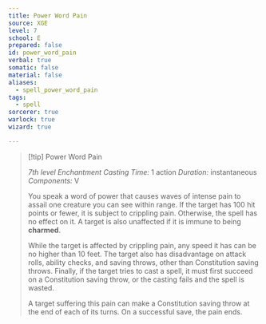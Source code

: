 ```yaml
---
title: Power Word Pain
source: XGE
level: 7
school: E
prepared: false
id: power_word_pain
verbal: true
somatic: false
material: false
aliases:
  - spell_power_word_pain
tags:
  - spell
sorcerer: true
warlock: true
wizard: true

---
```

>[!tip] Power Word Pain
>
> *7th level Enchantment*
> *Casting Time:* 1 action
> *Duration:* instantaneous
> *Components:* V
>
>You speak a word of power that causes waves of intense pain to assail one creature you can see within range. If the target has 100 hit points or fewer, it is subject to crippling pain. Otherwise, the spell has no effect on it. A target is also unaffected if it is immune to being **charmed**.
>
>While the target is affected by crippling pain, any speed it has can be no higher than 10 feet. The target also has disadvantage on attack rolls, ability checks, and saving throws, other than Constitution saving throws. Finally, if the target tries to cast a spell, it must first succeed on a Constitution saving throw, or the casting fails and the spell is wasted.
>
>A target suffering this pain can make a Constitution saving throw at the end of each of its turns. On a successful save, the pain ends.
>

